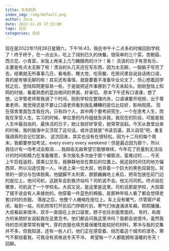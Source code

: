 ```yaml
---
title: 冬天的风
index_img: /img/default.png
author: Zora
date: 2022-11-26 17:33:00
tags: 日记
categories: 日记
---
```



现在是2022年11月26日星期六，下午16:43，我在中午十二点多的时候回到学校了！终于终于，在一点出头，吃上了阔别已久的快餐。很简单的三个菜，杏鲍菇、西兰花、小青菜，米饭上再来上几勺糖醋肉的汁汁！香！
流浪的日子有苦有乐，主要是有点太无聊了啦！漂泊的头几天还在写东西，因为太无聊，一股脑子写完了去，结果就无所事事几日，看电影、睡大觉、吃简餐、在房间里自说自话练口语，真的是有够无聊的啦！其实还有事情，就是要着手准备毕业论文了，但心想着回学校之后，登陆知网更容易一些，于是就把这件事挪到了今天来起头。刚刚登陆上知网的时候，看着熟悉的蓝白相间的界面，好亲切。
原本下午还有口语课，想了想，让学管老师帮我调了个时间，刚到学校在整理内务，口语课要开视频，出于尊重老师，我觉得还是不要让口语老师看到我乱糟糟的座位比较好，影响观感。
现在宿舍里面包含我在内，只有四个人，其中两个要考研究生，一个在思考人生，而我在享受人生。实习的时候，单位里的丹丹姐就告诉我，我现在的阶段，可能是我人生中最自由的、最快活的日子，她让我好好享受，她常常说起。今天从食堂出来的时候，我的脑海中又浮现了这句话，或许这就是“书读百遍，其义自现”吧，重复强调真的会记忆犹新。
这次回来，其实也没有在很轻松，因为十二月的每个周末，我都要参加考试，every every every weekend！但是最近因为那个，所以我估计有一场考试会取消......我超级无敌希望它能够继续，今年花了巨量到无法估计的时间和精力在准备雅思，多次报名多次由于那个被取消，蛮难过的......
今天上午启程返校，搭乘公交车，我静静地坐在靠后的位置上。我这段时间住的地方偏西郊，所以沿途仅我一人，中途上来一位大叔，他背着一个巨大的黑色双肩包，背带的一部分与包体脱离。他腿脚不太利索，颤颤巍巍地上来后，把背包放在前门边的座位上，他问司机，这趟车会到救济站吗？司机说不会。他又问司机，终点站在哪里，司机说了一个学校名。大叔又说，是这里是这里。司机说那是学校，大叔摆了摆手说会有人来接他的。他穿着一件蓝色的棉服，是那种年轻人看了都会觉得老套过时的衣服。
落座之后，他整个人蜷缩在座位上。车上没有暖气，尽管窗户紧闭，每到一站，司机照常打开前后门停顿片刻，寒气们快速涌进车厢，熙熙攘攘。大叔看起来很冷，双手一直插在上衣口袋里，脖子也往衣服里面挤。
有时，和南方的亲朋好友说起我在这里念书，他们都会问我这里冷吗？我都会说很冷。虽然我待的空间里常常有暖气，穿的衣服也填充着保暖性能较好的材料，寒冷与我的交集并不多，但我知道，还有一些人们，他们正在感受着、经历着这个城市的凛冬。寒气不萦绕着我，可我没有资格说冬天不冷。
希望每一个人都能拥有温暖的冬天！回聊。
